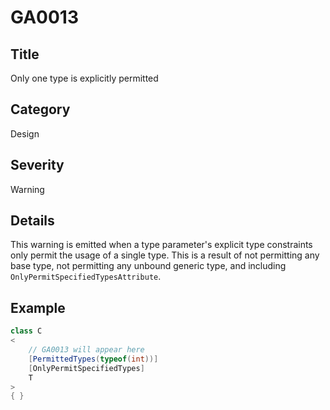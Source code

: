 # GA0013

## Title
Only one type is explicitly permitted

## Category
Design

## Severity
Warning

## Details
This warning is emitted when a type parameter's explicit type constraints only permit the usage of a single type. This is a result of not permitting any base type, not permitting any unbound generic type, and including `OnlyPermitSpecifiedTypesAttribute`.

## Example
```csharp
class C
<
    // GA0013 will appear here
    [PermittedTypes(typeof(int))]
    [OnlyPermitSpecifiedTypes]
    T
>
{ }
```
